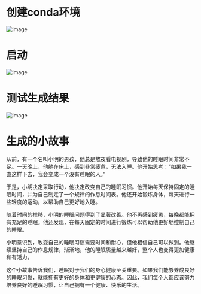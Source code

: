 # 创建conda环境
![image](https://github.com/user-attachments/assets/202c641b-3b76-45d0-8825-c7521394ebe4)

# 启动
![image](https://github.com/user-attachments/assets/820dcdb1-df2c-4fce-ad03-e75274ed440c)

# 测试生成结果
![image](https://github.com/user-attachments/assets/10654ea0-2e86-4840-b4c3-178ec15f561f)

# 生成的小故事

  从前，有一个名叫小明的男孩，他总是熬夜看电视剧，导致他的睡眠时间非常不足。一天晚上，他躺在床上，感到非常疲惫，无法入睡。他开始思考：“如果我一直这样下去，我会变成一个没有睡眠的人。”
  
  于是，小明决定采取行动，他决定改变自己的睡眠习惯。他开始每天保持固定的睡眠时间，并为自己制定了一个规律的作息时间表。他还开始锻炼身体，每天进行一些轻度的运动，以帮助自己更好地入睡。
  
  随着时间的推移，小明的睡眠问题得到了显著改善。他不再感到疲惫，每晚都能拥有充足的睡眠。他还发现，在每天固定的时间进行锻炼可以帮助他更好地控制自己的睡眠。
  
  小明意识到，改变自己的睡眠习惯需要时间和耐心，但他相信自己可以做到。他继续坚持自己的作息规律，渐渐地，他的睡眠质量越来越好，整个人也变得更加健康和有活力。
  
  这个小故事告诉我们，睡眠对于我们的身心健康至关重要。如果我们能够养成良好的睡眠习惯，就能拥有更好的身体和更健康的心态。因此，我们每个人都应该努力培养良好的睡眠习惯，让自己拥有一个健康、快乐的生活。
